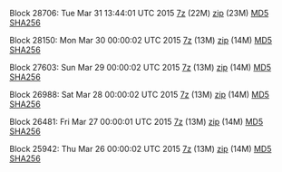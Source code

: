 Block 28706: Tue Mar 31 13:44:01 UTC 2015 [7z](https://transfer.sh/bmOO1/bootstrap.dat.20150331.7z) (22M) [zip](https://transfer.sh/BebLI/bootstrap.dat.20150331.zip) (23M) [MD5](https://transfer.sh/oU8zv/md5.txt) [SHA256](https://transfer.sh/RSoXN/sha256.txt)

Block 28150: Mon Mar 30 00:00:02 UTC 2015 [7z](https://transfer.sh/NjBOl/bootstrap.dat.20150330.7z) (13M) [zip](https://transfer.sh/z8LLM/bootstrap.dat.20150330.zip) (14M) [MD5](https://transfer.sh/oBJP0/md5.txt) [SHA256](https://transfer.sh/3h3DV/sha256.txt)

Block 27603: Sun Mar 29 00:00:02 UTC 2015 [7z](https://transfer.sh/whdAk/bootstrap.dat.20150329.7z) (13M) [zip](https://transfer.sh/DXUSM/bootstrap.dat.20150329.zip) (14M) [MD5](https://transfer.sh/Ihbn1/md5.txt) [SHA256](https://transfer.sh/hdN1H/sha256.txt)

Block 26988: Sat Mar 28 00:00:02 UTC 2015 [7z](https://transfer.sh/169QhE/bootstrap.dat.20150328.7z) (13M) [zip](https://transfer.sh/piB9c/bootstrap.dat.20150328.zip) (14M) [MD5](https://transfer.sh/1d2NPo/md5.txt) [SHA256](https://transfer.sh/RoslP/sha256.txt)

Block 26481: Fri Mar 27 00:00:01 UTC 2015 [7z](https://transfer.sh/qHIn8/bootstrap.dat.20150327.7z) (13M) [zip](https://transfer.sh/9mkn8/bootstrap.dat.20150327.zip) (14M) [MD5](https://transfer.sh/zNAR2/md5.txt) [SHA256](https://transfer.sh/1hzp41/sha256.txt)

Block 25942: Thu Mar 26 00:00:02 UTC 2015 [7z](https://transfer.sh/1dOhaI/bootstrap.dat.20150326.7z) (13M) [zip](https://transfer.sh/7mllX/bootstrap.dat.20150326.zip) (14M) [MD5](https://transfer.sh/au0Qb/md5.txt) [SHA256](https://transfer.sh/udfEM/sha256.txt)
